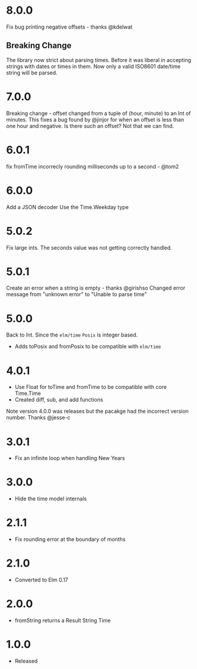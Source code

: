 # 8.0.0

Fix bug printing negative offsets - thanks @kdelwat

## Breaking Change
The library now strict about parsing times.  Before it was liberal in accepting strings with dates or times in them.
Now only a valid ISO8601 date/time string will be parsed.


# 7.0.0
Breaking change - offset changed from a tuple of (hour, minute) to an Int of minutes.
This fixes a bug found by @jinjor for when an offset is less than one hour and
negative. Is there such an offset? Not that we can find.

# 6.0.1
fix fromTime incorrecly rounding milliseconds up to a second - @tom2

# 6.0.0
Add a JSON decoder
Use the Time.Weekday type

# 5.0.2
Fix large ints.  The seconds value was not getting correctly handled.

# 5.0.1
Create an error when a string is empty - thanks @girishso
Changed error message from "unknown error" to "Unable to parse time"


# 5.0.0
Back to Int. Since the `elm/time` `Posix` is integer based.

* Adds toPosix and fromPosix to be compatible with `elm/time`

# 4.0.1
* Use Float for toTime and fromTime to be compatible with core Time.Time
* Created diff, sub, and add functions

Note version 4.0.0 was releases but the pacakge had the incorrect version number. Thanks @jesse-c

# 3.0.1
* Fix an infinite loop when handling New Years

# 3.0.0
* Hide the time model internals

# 2.1.1
* Fix rounding error at the boundary of months

# 2.1.0
* Converted to Elm 0.17

# 2.0.0
* fromString returns a Result String Time

# 1.0.0
* Released
